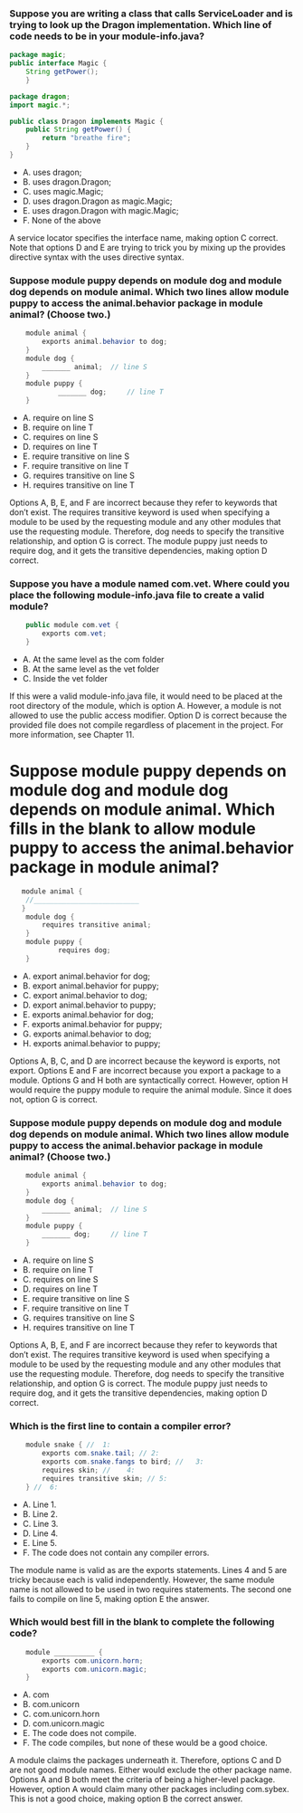 ### Suppose you are writing a class that calls ServiceLoader and is trying to look up the Dragon implementation. Which line of code needs to be in your module-info.java?

``` java
package magic;
public interface Magic {
    String getPower();
    }

package dragon;
import magic.*;

public class Dragon implements Magic {
    public String getPower() {
        return "breathe fire";
    }
}

```
* A. uses dragon;
* B. uses dragon.Dragon;
* C. uses magic.Magic;
* D. uses dragon.Dragon as magic.Magic;
* E. uses dragon.Dragon with magic.Magic;
* F. None of the above

A service locator specifies the interface name, making option C correct.
Note that options D and E are trying to trick you by mixing up the provides directive syntax with the uses directive syntax.

### Suppose module puppy depends on module dog and module dog depends on module animal. Which two lines allow module puppy to access the animal.behavior package in module animal? (Choose two.)
```java
    module animal {
        exports animal.behavior to dog;
    }
    module dog {
        _______ animal;  // line S
    }
    module puppy {
            _______ dog;     // line T
    }
```
* A. require on line S
* B. require on line T
* C. requires on line S
* D. requires on line T
* E. require transitive on line S
* F. require transitive on line T
* G. requires transitive on line S
* H. requires transitive on line T

Options A, B, E, and F are incorrect because they refer to keywords that don’t exist.
The requires transitive keyword is used when specifying a module to be used by the requesting module and any other modules that use the requesting module.
Therefore, dog needs to specify the transitive relationship, and option G is correct.
The module puppy just needs to require dog, and it gets the transitive dependencies, making option D correct.

### Suppose you have a module named com.vet. Where could you place the following module-info.java file to create a valid module?

```java
    public module com.vet {
        exports com.vet;
    }
```
* A. At the same level as the com folder
* B. At the same level as the vet folder
* C. Inside the vet folder

If this were a valid module-info.java file, it would need to be placed at the root directory of the module, which is option A.
However, a module is not allowed to use the public access modifier. Option D is correct because the provided file does not compile regardless of placement in the project.
For more information, see Chapter 11.

# Suppose module puppy depends on module dog and module dog depends on module animal. Which fills in the blank to allow module puppy to access the animal.behavior package in module animal?

```java
   module animal {
    //__________________________
   }
    module dog {
        requires transitive animal;
    }
    module puppy {
            requires dog;
    }

```
* A. export animal.behavior for dog;
* B. export animal.behavior for puppy;
* C. export animal.behavior to dog;
* D. export animal.behavior to puppy;
* E. exports animal.behavior for dog;
* F. exports animal.behavior for puppy;
* G. exports animal.behavior to dog;
* H. exports animal.behavior to puppy;

Options A, B, C, and D are incorrect because the keyword is exports, not export.
Options E and F are incorrect because you export a package to a module.
Options G and H both are syntactically correct.
However, option H would require the puppy module to require the animal module. Since it does not, option G is correct.

### Suppose module puppy depends on module dog and module dog depends on module animal. Which two lines allow module puppy to access the animal.behavior package in module animal? (Choose two.)
```java
    module animal {
        exports animal.behavior to dog;
    }
    module dog {
        _______ animal;  // line S
    }
    module puppy {
        _______ dog;     // line T
    }

```
* A. require on line S
* B. require on line T
* C. requires on line S
* D. requires on line T
* E. require transitive on line S
* F. require transitive on line T
* G. requires transitive on line S
* H. requires transitive on line T

Options A, B, E, and F are incorrect because they refer to keywords that don’t exist.
The requires transitive keyword is used when specifying a module to be used by the requesting module and any other modules that use the requesting module.
Therefore, dog needs to specify the transitive relationship, and option G is correct.
The module puppy just needs to require dog, and it gets the transitive dependencies, making option D correct.

### Which is the first line to contain a compiler error?
```java
    module snake { //  1:
        exports com.snake.tail; // 2:
        exports com.snake.fangs to bird; //   3:
        requires skin; //    4:
        requires transitive skin; // 5:
    } //  6:
```
* A. Line 1.
* B. Line 2.
* C. Line 3.
* D. Line 4.
* E. Line 5.
* F. The code does not contain any compiler errors.

The module name is valid as are the exports statements.
Lines 4 and 5 are tricky because each is valid independently.
However, the same module name is not allowed to be used in two requires statements.
The second one fails to compile on line 5, making option E the answer.

### Which would best fill in the blank to complete the following code?

```java
    module __________ {
        exports com.unicorn.horn;
        exports com.unicorn.magic;
    }
```
* A. com
* B. com.unicorn
* C. com.unicorn.horn
* D. com.unicorn.magic
* E. The code does not compile.
* F. The code compiles, but none of these would be a good choice.

A module claims the packages underneath it.
Therefore, options C and D are not good module names.
Either would exclude the other package name.
Options A and B both meet the criteria of being a higher-level package.
However, option A would claim many other packages including com.sybex.
This is not a good choice, making option B the correct answer.
